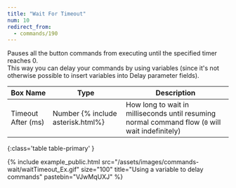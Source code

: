 ```yaml
---
title: "Wait For Timeout"
num: 10
redirect_from:
  - commands/190
---
```


Pauses all the button commands from executing until the specified timer reaches 0.\
This way you can delay your commands by using variables (since it's not otherwise possible to insert variables into Delay parameter fields).

| Box Name | Type | Description | 
|-------|--------|--------|
|Timeout After (ms)|Number {% include asterisk.html%}|How long to wait in milliseconds until resuming normal command flow (`0` will wait indefinitely)
{:class='table table-primary' }

{% include example_public.html src="/assets/images/commands-wait/waitTimeout_Ex.gif" size="100" title="Using a variable to delay commands" pastebin="VJwMqUXJ" %}  




